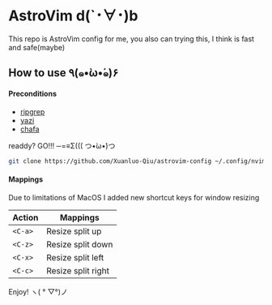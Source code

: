 # AstroVim d(`･∀･)b

This repo is AstroVim config for me, you also can trying this, I think is fast and safe(maybe)

## How to use ٩(๑•̀ω•́๑)۶

#### Preconditions
* [ripgrep](https://github.com/BurntSushi/ripgrep)
* [yazi](https://github.com/sxyazi/yazi)
* [chafa](https://github.com/hpjansson/chafa)

readdy? GO!!! ─=≡Σ((( つ•̀ω•́)つ

```bash
git clone https://github.com/Xuanluo-Qiu/astrovim-config ~/.config/nvim && nvim
```

#### Mappings
Due to limitations of MacOS I added new shortcut keys for window resizing


|Action   |Mappings          |
|---------|------------------| 
|`<C-a>`  |Resize split up   |
|`<C-z>`  |Resize split down |
|`<C-x>`  |Resize split left |
|`<C-c>`  |Resize split right|


Enjoy! ヽ( ° ▽°)ノ
